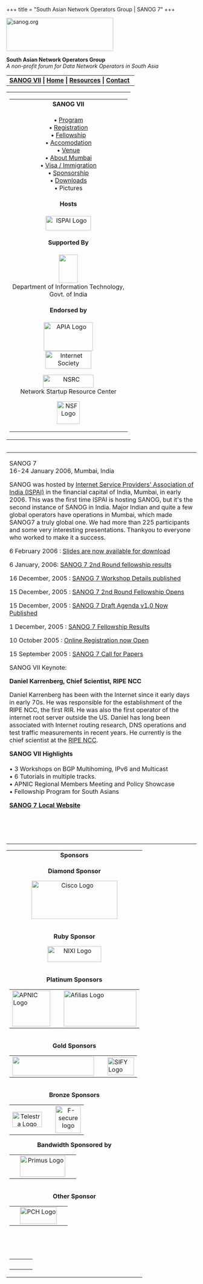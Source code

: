 +++
title = "South Asian Network Operators Group | SANOG 7"
+++

[<img src="../images/logo.jpg" width="283" height="88" alt="sanog.org" />](../index.html)

**South Asian Network Operators Group**  
*A non-profit forum for Data Network Operators in South Asia*

<table width="760" data-border="0" data-cellspacing="0" data-cellpadding="0">
<tbody>
<tr class="odd">
<td><strong><a href="index.html">SANOG VII</a></strong> <strong>| <a href="../index.html">Home</a> | <a href="../resources/index.html">Resources</a> | <a href="../contact.htm">Contact</a> </strong></td>
</tr>
</tbody>
</table>

<table width="99%" data-border="0" data-cellspacing="0" data-cellpadding="8">
<colgroup>
<col style="width: 100%" />
</colgroup>
<tbody>
<tr class="odd">
<td><table width="100%" data-border="0" data-cellspacing="2" data-cellpadding="0">
<colgroup>
<col style="width: 100%" />
</colgroup>
<tbody>
<tr class="odd">
<td style="text-align: center;"><strong>SANOG VII</strong></td>
</tr>
<tr class="even">
<td style="text-align: center;"><p>• <a href="program.htm">Program</a><br />
• <a href="registration.htm">Registration</a><br />
• <a href="fellowship.htm">Fellowship</a><br />
• <a href="accomodation.htm">Accomodation</a><br />
• <a href="venue.htm">Venue</a><br />
• <a href="country.htm">About Mumbai</a><br />
• <a href="visa.htm">Visa / Immigration<br />
</a>• <a href="sponsorship.htm">Sponsorship</a><br />
• <a href="downloads.htm">Downloads</a><br />
• Pictures</p></td>
</tr>
<tr class="odd">
<td style="text-align: center;"><strong>Hosts</strong></td>
</tr>
<tr class="even">
<td style="text-align: center;"><div data-align="center">
<p><a href="http://www.ispai.in/"><img src="images/ispai.jpg" width="120" height="38" alt="ISPAI Logo" /></a></p>
</div></td>
</tr>
<tr class="odd">
<td style="text-align: center;"><strong>Supported By</strong></td>
</tr>
<tr class="even">
<td style="text-align: center;"><p><strong><img src="images/goi-emblem.gif" width="50" height="75" /><br />
</strong> <span class="style2">Department of Information Technology,<br />
Govt. of India </span><br />
</p></td>
</tr>
<tr class="odd">
<td style="text-align: center;"><strong>Endorsed by</strong></td>
</tr>
<tr class="even">
<td style="text-align: center;"><p><a href="http://www.apia.org/"><img src="../sanog4/images/apialogo.gif" width="130" height="76" alt="APIA Logo" /></a><br />
<a href="http://www.isoc.org/"><img src="../sanog4/images/isoc.gif" width="122" height="47" alt="Internet Society" /></a></p>
<p><a href="http://www.nsrc.org/"><img src="../sanog4/images/nsrc-logo.gif" width="134" height="34" alt="NSRC" /></a><br />
Network Startup Resource Center</p>
<p><a href="http://www.nsf.gov"><img src="../sanog4/images/nsf.gif" width="60" height="60" alt="NSF Logo" /></a></p></td>
</tr>
</tbody>
</table></td>
</tr>
</tbody>
</table>

<img src="../images/1pxt.gif" width="1" height="1" />

<table width="100%" data-border="0" data-cellspacing="0" data-cellpadding="10">
<colgroup>
<col style="width: 100%" />
</colgroup>
<tbody>
<tr class="odd">
<td><p>SANOG 7<br />
16-24 January 2006, Mumbai, India</p>
<p>SANOG was hosted by <a href="http://www.ispai.in/">Internet Service Providers' Association of India (ISPAI)</a> in the financial capital of India, Mumbai, in early 2006. This was the first time ISPAI is hosting SANOG, but it's the second instance of SANOG in India. Major Indian and quite a few global operators have operations in Mumbai, which made SANOG7 a truly global one. We had more than 225 participants and some very interesting presentations. Thankyou to everyone who worked to make it a success.</p>
<p>6 February 2006 : <a href="downloads.htm">Slides are now available for download</a></p>
<p>6 January, 2006: <a href="workshop.htm">SANOG 7 2nd Round fellowship results</a></p>
<p>16 December, 2005 : <a href="workshop.htm">SANOG 7 Workshop Details published</a></p>
<p>15 December, 2005 : <a href="fellowship.htm">SANOG 7 2nd Round Fellowship Opens</a></p>
<p>15 December, 2005 : <a href="program.htm">SANOG 7 Draft Agenda v1.0 Now Published</a></p>
<p>1 December, 2005 : <a href="fellowship.htm">SANOG 7 Fellowship Results</a></p>
<p>10 October 2005 : <a href="registration.htm">Online Registration now Open</a></p>
<p>15 September 2005 : <a href="cfp.htm">SANOG 7 Call for Papers</a></p>
<p>SANOG VII Keynote:</p>
<p><strong>Daniel Karrenberg, Chief Scientist, RIPE NCC</strong></p>
<p>Daniel Karrenberg has been with the Internet since it early days in early 70s. He was responsible for the establishment of the RIPE NCC, the first RIR. He was also the first operator of the internet root server outside the US. Daniel has long been associated with Internet routing research, DNS operations and test traffic measurements in recent years. He currently is the chief scientist at the <a href="http://www.ripe.net/">RIPE NCC</a>.</p>
<p><strong>SANOG VII Highlights</strong><br />
<br />
• 3 Workshops on BGP Multihoming, IPv6 and Multicast<br />
• 6 Tutorials in multiple tracks.<br />
• APNIC Regional Members Meeting and Policy Showcase<br />
• Fellowship Program for South Asians</p>
<p><a href="http://sanog.ispai.in/"><strong>SANOG 7 Local Website</strong></a></p>
<p> </p>
<p> </p></td>
</tr>
</tbody>
</table>

<table width="100%" data-border="0" data-cellspacing="0">
<colgroup>
<col style="width: 100%" />
</colgroup>
<tbody>
<tr class="odd">
<td style="text-align: center;"><strong>Sponsors</strong></td>
</tr>
<tr class="even">
<td style="text-align: center;"><div data-align="center">
<p><strong>Diamond Sponsor</strong></p>
<p><a href="http://www.cisco.com"><img src="../sanog4/images/ciscologo.jpg" width="227" height="101" alt="Cisco Logo" /></a></p>
<p><br />
<strong>Ruby Sponsor</strong></p>
<p><a href="http://www.apnic.net/"></a><a href="http://www.nixi.in"><img src="images/nixi-logo2.gif" width="142" height="42" alt="NIXI Logo" /></a></p>
<p><strong><br />
Platinum Sponsors</strong></p>
<table width="480" data-border="0" data-cellspacing="1" data-cellpadding="0">
<colgroup>
<col style="width: 33%" />
<col style="width: 33%" />
<col style="width: 33%" />
</colgroup>
<tbody>
<tr class="odd">
<td><div data-align="center">
<a href="http://www.apnic.net/"><img src="../sanog4/images/apniclogo.jpg" width="100" height="95" alt="APNIC Logo" /></a>
</div></td>
<td> </td>
<td><div data-align="center">
<a href="http://www.afilias.com"><img src="images/afilias-logo.jpg" width="192" height="95" alt="Afilias Logo" /></a>
</div></td>
</tr>
</tbody>
</table>
<p><br />
<strong>Gold Sponsors</strong></p>
<table width="569" data-border="0" data-cellspacing="1" data-cellpadding="0">
<tbody>
<tr class="odd">
<td><a href="http://www.juniper.net"><img src="images/juniper.GIF" width="216" height="50" /></a></td>
<td> </td>
<td><a href="http://www.sify.com"><img src="images/sify-logo.gif" width="70" height="47" alt="SIFY Logo" /></a></td>
</tr>
</tbody>
</table>
<p><br />
<strong>Bronze Sponsors</strong></p>
<table>
<tbody>
<tr class="odd">
<td style="text-align: center;"><a href="http://telstra.com/"><img src="images/telstra_logo_glow.gif" width="78" height="40" alt="Telestra Logo" /></a></td>
<td style="text-align: center;"> </td>
<td style="text-align: center;"><a href="http://www.f-secure.com"><img src="images/fsc_web_small.gif" width="67" height="72" alt="F-secure logo" /></a></td>
</tr>
</tbody>
</table>
<p><strong>Bandwidth Sponsored by</strong></p>
<table>
<tbody>
<tr class="odd">
<td style="text-align: center;"> </td>
<td style="text-align: center;"><a href="http://www.primus-india.com/"><img src="images/primus-logo.jpg" width="120" height="56" alt="Primus Logo" /></a></td>
<td style="text-align: center;"> </td>
</tr>
</tbody>
</table>
<p><strong><br />
Other Sponsor</strong></p>
<table>
<tbody>
<tr class="odd">
<td style="text-align: center;"> </td>
<td style="text-align: center;"><a href="http://www.pch.net/"><img src="../sanog6/images/pchlogo.jpg" width="97" height="44" alt="PCH Logo" /></a></td>
<td style="text-align: center;"> </td>
</tr>
</tbody>
</table>
<p> </p>
<p> </p>
<table>
<tbody>
<tr class="odd">
<td style="text-align: center;"> </td>
<td style="text-align: center;"> </td>
<td style="text-align: center;"> </td>
</tr>
</tbody>
</table>
</div></td>
</tr>
</tbody>
</table>
